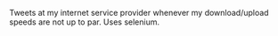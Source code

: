 Tweets at my internet service provider whenever my download/upload speeds are not up to par. Uses selenium.
